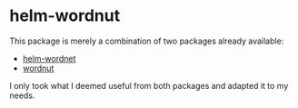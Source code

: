# helm-wordnut

This package is merely a combination of two packages already available:

- [helm-wordnet](https://github.com/raghavgautam/helm-wordnet)
- [wordnut](https://github.com/gromnitsky/wordnut/blob/master/wordnut.el)

I only took what I deemed useful from both packages and adapted it to my needs.
